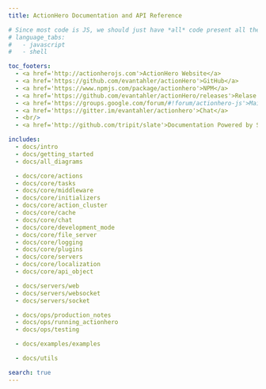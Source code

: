 ```yaml
---
title: ActionHero Documentation and API Reference

# Since most code is JS, we should just have *all* code present all the time
# language_tabs:
#   - javascript
#   - shell

toc_footers:
  - <a href='http://actionherojs.com'>ActionHero Website</a>
  - <a href='https://github.com/evantahler/actionHero'>GitHub</a>
  - <a href='https://www.npmjs.com/package/actionhero'>NPM</a>
  - <a href='https://github.com/evantahler/actionHero/releases'>Relase History</a>
  - <a href='https://groups.google.com/forum/#!forum/actionhero-js'>Mailing List</a>
  - <a href='https://gitter.im/evantahler/actionhero'>Chat</a>
  - <br/>
  - <a href='http://github.com/tripit/slate'>Documentation Powered by Slate</a>

includes:
  - docs/intro
  - docs/getting_started
  - docs/all_diagrams

  - docs/core/actions
  - docs/core/tasks
  - docs/core/middleware
  - docs/core/initializers
  - docs/core/action_cluster
  - docs/core/cache
  - docs/core/chat
  - docs/core/development_mode
  - docs/core/file_server
  - docs/core/logging
  - docs/core/plugins
  - docs/core/servers
  - docs/core/localization
  - docs/core/api_object

  - docs/servers/web
  - docs/servers/websocket
  - docs/servers/socket

  - docs/ops/production_notes
  - docs/ops/running_actionhero
  - docs/ops/testing

  - docs/examples/examples

  - docs/utils

search: true
---
```

